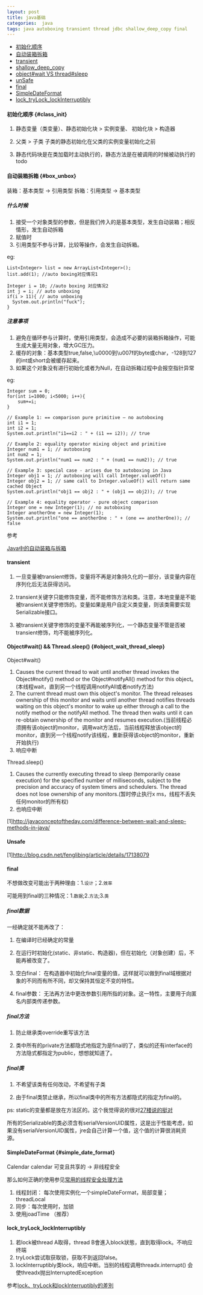```yaml
---
layout: post
title: java基础
categories:  java
tags: java autoboxing transient thread jdbc shallow_deep_copy final
---
```

* [初始化顺序](#class_init)
* [自动装箱拆箱](#box_unbox)
* [transient](#transient)
* [shallow_deep_copy](#shallow_deep_copy)
* [object#wait VS thread#sleep](#object_wait_thread_sleep)
* [unSafe](#unsafe)
* [final](#final)
* [SimpleDateFormat](#simple_date_format)
* [lock_tryLock_lockInterruptibly](#lock_tryLock_lockInterruptibly)    

#### 初始化顺序 {#class_init}

1.  静态变量（类变量）、静态初始化块 > 实例变量、 初始化块 > 构造器

2.  父类 > 子类  子类的静态初始化在父类的实例变量初始化之前

3.  静态代码块是在类加载时主动执行的，静态方法是在被调用的时候被动执行的 todo

#### 自动装箱拆箱 {#box_unbox}

装箱：基本类型 -> 引用类型
拆箱：引用类型 -> 基本类型

##### 什么时候

1.  接受一个对象类型的参数，但是我们传入的是基本类型，发生自动装箱；相反情形，发生自动拆箱
2.  赋值时
3.  引用类型不参与计算，比较等操作，会发生自动拆箱。

eg:

    List<Integer> list = new ArrayList<Integer>();
    list.add(1); //auto boxing对应情况1

    Integer i = 10; //auto boxing 对应情况2
    int j = i; // auto unboxing
    if(i > 11){ // auto unboxing
      System.out.println("fuck");
    }


##### 注意事项

1.  避免在循环参与计算时，使用引用类型，会造成不必要的装箱拆箱操作，可能生成大量无用对象，增大GC压力。
2.  缓存的对象：基本类型true,false,\u0000到\u007f的byte或char，-128到127的int或short会被缓存起来。
3.  如果这个对象没有进行初始化或者为Null，在自动拆箱过程中会报空指针异常

eg:

    Integer sum = 0;
    for(int i=1000; i<5000; i++){
        sum+=i;
    }

    // Example 1: == comparison pure primitive – no autoboxing
    int i1 = 1;
    int i2 = 1;
    System.out.println("i1==i2 : " + (i1 == i2)); // true

    // Example 2: equality operator mixing object and primitive
    Integer num1 = 1; // autoboxing
    int num2 = 1;
    System.out.println("num1 == num2 : " + (num1 == num2)); // true

    // Example 3: special case - arises due to autoboxing in Java
    Integer obj1 = 1; // autoboxing will call Integer.valueOf()
    Integer obj2 = 1; // same call to Integer.valueOf() will return same cached Object
    System.out.println("obj1 == obj2 : " + (obj1 == obj2)); // true

    // Example 4: equality operator - pure object comparison
    Integer one = new Integer(1); // no autoboxing
    Integer anotherOne = new Integer(1);
    System.out.println("one == anotherOne : " + (one == anotherOne)); // false

参考

[Java中的自动装箱与拆箱](http://droidyue.com/blog/2015/04/07/autoboxing-and-autounboxing-in-java/index.html)

#### transient

1.  一旦变量被transient修饰，变量将不再是对象持久化的一部分，该变量内容在序列化后无法获得访问。

2.  transient关键字只能修饰变量，而不能修饰方法和类。注意，本地变量是不能被transient关键字修饰的。变量如果是用户自定义类变量，则该类需要实现Serializable接口。

3.  被transient关键字修饰的变量不再能被序列化，一个静态变量不管是否被transient修饰，均不能被序列化。


#### Object#wait() &&  Thread.sleep() {#object_wait_thread_sleep}

Object#wait()

1.  Causes the current thread to wait until another thread invokes the Object#notify() method or the Object#notifyAll() method for this object。(本线程wait，直到另一个线程调用notifyAll或者notify方法)
2.  The current thread must own this object's monitor. The thread releases ownership of this monitor and waits until another thread notifies threads waiting on this object's monitor to wake up either through a call to the notify method or the notifyAll method. The thread then waits until it can re-obtain ownership of the monitor and resumes execution.(当前线程必须拥有该object的monitor，调用wait方法后，当前线程释放该object的monitor，直到另一个线程notify该线程，重新获得该object的monitor，重新开始执行)
3.  响应中断

Thread.sleep()

1.  Causes the currently executing thread to sleep (temporarily cease execution) for the specified number of milliseconds, subject to the precision and accuracy of system timers and schedulers. The thread does not lose ownership of any monitors.(暂时停止执行x ms，线程不丢失任何monitor的所有权)
2. 也响应中断

[1]<http://javaconceptoftheday.com/difference-between-wait-and-sleep-methods-in-java/>


#### Unsafe

[1]<http://blog.csdn.net/fenglibing/article/details/17138079>

#### final

不想做改变可能出于两种理由：1.`设计`；2.`效率`

可能用到final的三种情况：1.`数据`;2.`方法`;3.`类`


##### final数据

一经确定就不能再改了：

1.  在编译时已经确定的常量

2.  在运行时初始化(static、非static、构造器)，但在初始化（对象创建）后，不能再被改变了。

3.  空白final： 在构造器中初始化final变量的值，这样就可以做到final域根据对象的不同而有所不同，却又保持其恒定不变的特性。

4.  final参数： 无法再方法中更改参数引用所指的对象。这一特性，主要用于向匿名内部类传递参数。

##### final方法

1.  防止继承类override重写该方法

2.  类中所有的private方法都隐式地指定为是final的了，类似的还有interface的方法隐式都指定为public，想想就知道了。

##### final类

1.  不希望该类有任何改动，不希望有子类

2.  由于final类禁止继承，所以final类中的所有方法都隐式的指定为final的。

ps: static的变量都是放在方法区的。这个我觉得说的很对[27楼说的挺对](http://bbs.csdn.net/topics/370001490#post-371813857)

所有的Serializable的类必须含有serialVersionUID属性，这是出于性能考虑，如果没有serialVersionUID属性，jre会自己计算一个值，这个值的计算很消耗资源。

#### SimpleDateFormat {#simple_date_format}

Calendar calendar 可变且共享的 -> 非线程安全

那么如何正确的使用参见[常用的线程安全处理方法](http://foolchild.cn/2015/11/25/concurrent#how_to_handle)

1. 线程封闭： 每次使用实例化一个simpleDateFormat，局部变量； threadLocal
2. 同步：每次使用时，加锁
3. 使用joadTime （推荐）

#### lock_tryLock_lockInterruptibly

1. 若lock被thread A取得，thread B會進入block狀態，直到取得lock。不响应终端
2. tryLock尝试取获取锁，获取不到返回false。
3. lockInterruptibly类lock，响应中断。当别的线程调用threadx.interrupt() 会使threadx抛出InterruptedException

参考[lock、tryLock和lockInterruptibly的差別](https://pandaforme.ghost.io/java-lock-trylockhe-lockinterruptibly/)

